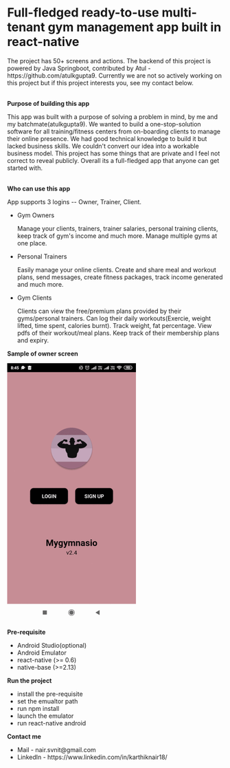 # Full-fledged ready-to-use multi-tenant gym management app built in react-native 
<p>The project has 50+ screens and actions. 
The backend of this project is powered by Java Springboot, contributed by Atul - https://github.com/atulkgupta9.
Currently we are not so actively working on this project but if this project interests you, see my contact below.
</p>

<br><b>Purpose of building this app</b><br>
<p>
This app was built with a purpose of solving a problem in mind, by me and my batchmate(atulkgupta9). We wanted to build a one-stop-solution software for all training/fitness centers from on-boarding clients to manage their online presence. We had good technical knowledge to build it but lacked business skills. We couldn't convert our idea into a workable business model. This project has some things that are private and I feel not correct to reveal publicly. Overall its a full-fledged app that anyone can get started with.
</p>
<br><b>Who can use this app</b><br>
<p>
<p> App supports 3 logins -- Owner, Trainer, Client. 
<ul>
<li>Gym Owners 
	<p>Manage your clients, trainers, trainer salaries, personal training clients, keep track of gym's income and much more. Manage multiple gyms at one place.</p></li>
<li>Personal Trainers
	<p>Easily manage your online clients. Create and share meal and workout plans, send messages, create fitness packages, track income generated and much more.</p></li>
<li>Gym Clients
	<p>Clients can view the free/premium plans provided by their gyms/personal trainers. Can log their daily workouts(Exercie, weight lifted, time spent, calories burnt). Track weight, fat percentage. View pdfs of their workout/meal plans. Keep track of their membership plans and expiry.</p></li>
</ul>
</p>

<b>Sample of owner screen</b>

![](ezgif.com-resize.gif)                                  


<b>Pre-requisite</b>
<ul>
	<li>Android Studio(optional)</li>
	<li>Android Emulator</li>
	<li>react-native (>= 0.6)</li>
	<li>native-base (>=2.13)</li>
</ul>

<b>Run the project</b>
<ul>
	<li>install the pre-requisite</li>
	<li>set the emualtor path</li>
	<li>run npm install</li>
	<li>launch the emulator</li>
	<li>run react-native android</li>
</ul>

<b>Contact me</b>
<ul>
<li>Mail - nair.svnit@gmail.com</li>
<li>LinkedIn - https://www.linkedin.com/in/karthiknair18/</li>
</ul>

